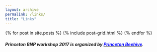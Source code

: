```yaml
---
layout: archive
permalink: /links/
title: "Links"
---
```


<div class="tiles">
{% for post in site.posts %}
	{% include post-grid.html %}
{% endfor %}
</div><!-- /.tiles -->

<h5>Princeton BNP workshop 2017 is organized by <a href="http://beehive.cs.princeton.edu"><font color="blue">Princeton Beehive</font></a>.</h5>

